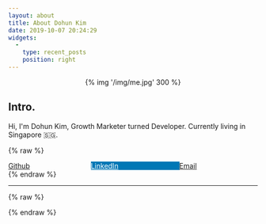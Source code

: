 ```yaml
---
layout: about
title: About Dohun Kim
date: 2019-10-07 20:24:29
widgets:
  - 
    type: recent_posts
    position: right
---
```


<center>
  {% img '/img/me.jpg' 300 %}
  <br>
</center>

## Intro.
Hi, I'm Dohun Kim, Growth Marketer turned Developer. Currently living in Singapore 🇸🇬.

{% raw %}
<div id="contact-buttons" class="buttons is-centered">
  <a class="button is-dark is-medium" href="https://github.com/doinghun">
    <span class="icon"><i class="fab fa-github"></i></span>
    <span>Github</span>
  </a>
  <a class="button is-linkedin is-medium" href="https://www.linkedin.com/in/dohunkim1/">
    <span class="icon"><i class="fab fa-linkedin"></i></span>
    <span>LinkedIn</span>
  </a>
  <a class="button is-light is-medium" href="mailto:de.qtner@gmail.com">
    <span class="icon"><i class="far fa-envelope"></i></span>
    <span>Email</span>
  </a>
</div>
{% endraw %}

***

{% raw %}
<style>
.buttons {
  width: 100%;
  display: flex;
}
.buttons a.button {
  flex-grow: 1;
}
a.button.is-linkedin {
  background-color: #0077B5;
  border-color: #0077B5;
  color: #FFF;
}
@media screen and (max-width: 720px) {
  .buttons a.button {
    width: 100%;
    margin-right: 0;
  }
}
.project-links {
  margin-bottom: 16px;
}
</style>
{% endraw %}